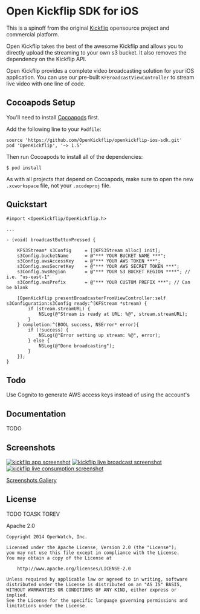 # Open Kickflip SDK for iOS

This is a spinoff from the original [Kickflip](http://kickflip.io) opensource project and commercial platform.

Open Kickflip takes the best of the awesome Kickflip and allows you to directly upload the streaming to your own s3 bucket. It also removes the dependency on the Kickflip API.

Open Kickflip provides a complete video broadcasting solution for your iOS application. You can use our pre-built `KFBroadcastViewController` to stream live video with one line of code.

## Cocoapods Setup

You'll need to install [Cocoapods](http://cocoapods.org) first.
    
Add the following line to your `Podfile`:

    source 'https://github.com/OpenKickflip/openkickflip-ios-sdk.git'
    pod 'OpenKickflip', '~> 1.5'

Then run Cocoapods to install all of the dependencies:

    $ pod install

As with all projects that depend on Cocoapods, make sure to open the new `.xcworkspace` file, not your `.xcodeproj` file.

## Quickstart

```objc
#import <OpenKickflip/OpenKickflip.h>

...

- (void) broadcastButtonPressed {
    
    KFS3Stream* s3Config     = [[KFS3Stream alloc] init];
    s3Config.bucketName      = @"*** YOUR BUCKET NAME ***";
    s3Config.awsAccessKey    = @"*** YOUR AWS TOKEN ***";
    s3Config.awsSecretKey    = @"*** YOUR AWS SECRET TOKEN ***";
    s3Config.awsRegion       = @"*** YOUR S3 BUCKET REGION ****"; // i.e. "us-east-1"
    s3Config.awsPrefix       = @"*** YOUR CUSTOM PREFIX ***"; // Can be blank
    
    [OpenKickflip presentBroadcasterFromViewController:self s3Configuration:s3Config ready:^(KFStream *stream) {
        if (stream.streamURL) {
            NSLog(@"Stream is ready at URL: %@", stream.streamURL);
        }
    } completion:^(BOOL success, NSError* error){
        if (!success) {
            NSLog(@"Error setting up stream: %@", error);
        } else {
            NSLog(@"Done broadcasting");
        }
    }];
}

```

## Todo

Use Cognito to generate AWS access keys instead of using the account's

## Documentation

TODO

## Screenshots

[![kickflip app screenshot](https://i.imgur.com/QPtggd9m.jpg)](https://i.imgur.com/QPtggd9.png)
[![kickflip live broadcast screenshot](https://i.imgur.com/VHB6iQQm.jpg)](https://i.imgur.com/VHB6iQQ.png)
[![kickflip live consumption screenshot](https://i.imgur.com/IZbiyhRm.jpg)](https://i.imgur.com/IZbiyhR.png)

[Screenshots Gallery](http://imgur.com/a/IwuZ7)

    
## License

TODO TOASK TOREV

Apache 2.0

	Copyright 2014 OpenWatch, Inc.
	
	Licensed under the Apache License, Version 2.0 (the "License");
	you may not use this file except in compliance with the License.
	You may obtain a copy of the License at
	
	    http://www.apache.org/licenses/LICENSE-2.0
	
	Unless required by applicable law or agreed to in writing, software
	distributed under the License is distributed on an "AS IS" BASIS,
	WITHOUT WARRANTIES OR CONDITIONS OF ANY KIND, either express or implied.
	See the License for the specific language governing permissions and
	limitations under the License.
